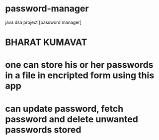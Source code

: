 # password-manager
java dsa project [password manager]
# BHARAT KUMAVAT 

# one can store his or her passwords in a file in encripted form using this app
# can update password, fetch password and delete unwanted passwords stored 
